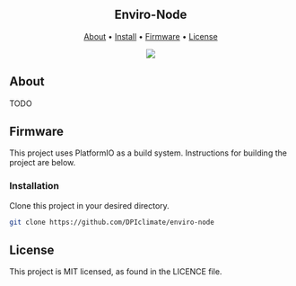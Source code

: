 <h2 align="center">
    Enviro-Node
</h2>
<p align="center">
  <a href="#about">About</a> •
  <a href="#Installation">Install</a> •
  <a href="#Firmware">Firmware</a> •
  <a href="#license">License</a>
</p>

<p align="center">
    <img src="https://github.com/DPIclimate/enviro-node/actions/workflows/docs.yml/badge.svg"/>
</p>

## About

TODO

## Firmware

This project uses PlatformIO as a build system. Instructions for building the project are below.

### Installation

Clone this project in your desired directory.

```bash
git clone https://github.com/DPIclimate/enviro-node
```

## License
This project is MIT licensed, as found in the LICENCE file.

